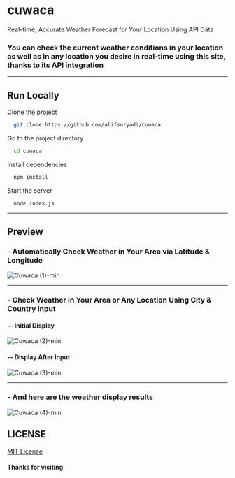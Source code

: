 # cuwaca
Real-time, Accurate Weather Forecast for Your Location Using API Data


### You can check the current weather conditions in your location as well as in any location you desire in real-time using this site, thanks to its API integration

---
## Run Locally

Clone the project

```bash
  git clone https://github.com/alifsuryadi/cuwaca
```

Go to the project directory

```bash
  cd cuwaca
```

Install dependencies

```bash
  npm install
```

Start the server

```bash
  node index.js
```

---
## Preview

### - Automatically Check Weather in Your Area via Latitude & Longitude
![Cuwaca (1)-min](https://github.com/alifsuryadi/cuwaca/assets/119511703/3e1963db-a6ed-4331-a87e-308420dcacfb)


---
### - Check Weather in Your Area or Any Location Using City & Country Input
#### -- Initial Display
![Cuwaca (2)-min](https://github.com/alifsuryadi/cuwaca/assets/119511703/6003e388-6c62-4691-bb0d-20615a88f89b)


#### -- Display After Input
![Cuwaca (3)-min](https://github.com/alifsuryadi/cuwaca/assets/119511703/8a259e98-2a78-4d30-8182-853458230c1e)


---
### - And here are the weather display results
![Cuwaca (4)-min](https://github.com/alifsuryadi/cuwaca/assets/119511703/544c93e1-09bd-43c7-a191-88cdab84c5d9)


## LICENSE 
[MIT License](LICENSE)


#### Thanks for visiting
